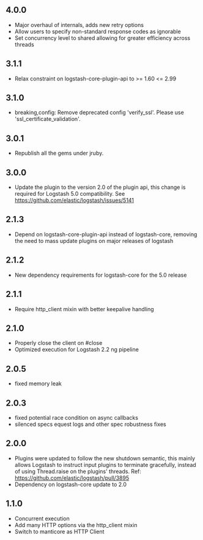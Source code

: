 ## 4.0.0
 - Major overhaul of internals, adds new retry options
 - Allow users to specify non-standard response codes as ignorable
 - Set concurrency level to shared allowing for greater efficiency across threads
 
## 3.1.1
  - Relax constraint on logstash-core-plugin-api to >= 1.60 <= 2.99

## 3.1.0
 - breaking,config: Remove deprecated config 'verify_ssl'. Please use 'ssl_certificate_validation'.

## 3.0.1
 - Republish all the gems under jruby.

## 3.0.0
 - Update the plugin to the version 2.0 of the plugin api, this change is required for Logstash 5.0 compatibility. See https://github.com/elastic/logstash/issues/5141

## 2.1.3
 - Depend on logstash-core-plugin-api instead of logstash-core, removing the need to mass update plugins on major releases of logstash

## 2.1.2
 - New dependency requirements for logstash-core for the 5.0 release

## 2.1.1
 - Require http_client mixin with better keepalive handling


## 2.1.0
 - Properly close the client on #close
 - Optimized execution for Logstash 2.2 ng pipeline

## 2.0.5
 - fixed memory leak

## 2.0.3
 - fixed potential race condition on async callbacks
 - silenced specs equest logs and other spec robustness fixes

## 2.0.0
 - Plugins were updated to follow the new shutdown semantic, this mainly allows Logstash to instruct input plugins to terminate gracefully,
   instead of using Thread.raise on the plugins' threads. Ref: https://github.com/elastic/logstash/pull/3895
 - Dependency on logstash-core update to 2.0

## 1.1.0
 - Concurrent execution
 - Add many HTTP options via the http_client mixin
 - Switch to manticore as HTTP Client
